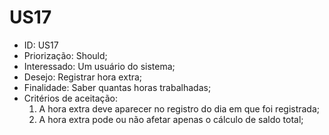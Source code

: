 # US17

<ul>
<li> ID: US17</li>
<li>Priorização: Should;</li>
<li>Interessado: Um usuário do sistema;</li>
<li>Desejo: Registrar hora extra;</li>
<li>Finalidade: Saber quantas horas trabalhadas;</li>
<li align="justify"> Critérios de aceitação:
    <ol>
     <li> A hora extra  deve aparecer no registro do dia em que  foi registrada;</li>
    <li> A hora extra  pode ou não afetar apenas o cálculo de saldo total;</li>
    </ol>

</li>